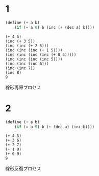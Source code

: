 # 1 
```lisp
(define (+ a b)
    (if (= a 0) b (inc (+ (dec a) b))))
```

```
(+ 4 5)
(inc (+ 3 5))
(inc (inc (+ 2 5)))
(inc (inc (inc (+ 1 5))))
(inc (inc (inc (inc (+ 0 5)))))
(inc (inc (inc (inc 5))))
(inc (inc (inc 6)))
(inc (inc 7))
(inc 8)
9
```

線形再帰プロセス


# 2
```lisp
(define (+ a b)
    (if (= a 0) b (+ (dec a) (inc b))))
```

```
(+ 4 5)
(+ 3 6)
(+ 2 7)
(+ 1 8)
(+ 0 9)
9
```
線形反復プロセス
